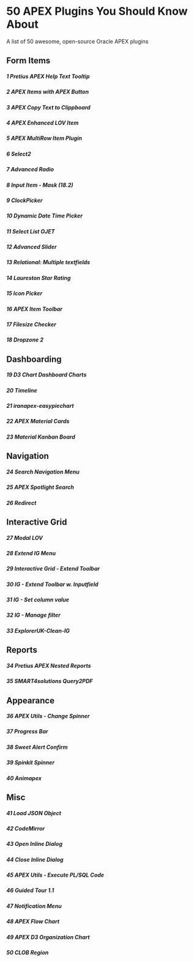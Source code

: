 # 50 APEX Plugins You Should Know About

A list of 50 awesome, open-source Oracle APEX plugins

## Form Items
##### 1 Pretius APEX Help Text Tooltip
##### 2 APEX Items with APEX Button
##### 3 APEX Copy Text to Clippboard
##### 4 APEX Enhanced LOV Item
##### 5 APEX MultiRow Item Plugin
##### 6 Select2
##### 7 Advanced Radio
##### 8 Input Item - Mask (18.2)
##### 9  ClockPicker
##### 10 Dynamic Date Time Picker
##### 11 Select List OJET
##### 12 Advanced Slider
##### 13 Relational: Multiple textfields
##### 14 Laureston Star Rating
##### 15 Icon Picker
##### 16 APEX Item Toolbar
##### 17 Filesize Checker
##### 18 Dropzone 2

## Dashboarding
##### 19 D3 Chart Dashboard Charts
##### 20 Timeline
##### 21 iranapex-easypiechart
##### 22 APEX Material Cards
##### 23 Material Kanban Board

## Navigation
##### 24 Search Navigation Menu
##### 25 APEX Spotlight Search
##### 26 Redirect

## Interactive Grid
##### 27 Modal LOV
##### 28 Extend IG Menu
##### 29 Interactive Grid - Extend Toolbar
##### 30 IG - Extend Toolbar w. Inputfield
##### 31 IG - Set column value
##### 32 IG - Manage filter
##### 33 ExplorerUK-Clean-IG

## Reports
##### 34 Pretius APEX Nested Reports
##### 35 SMART4solutions Query2PDF

## Appearance
##### 36 APEX Utils - Change Spinner
##### 37 Progress Bar
##### 38 Sweet Alert Confirm
##### 39 Spinkit Spinner
##### 40 Animapex

## Misc
##### 41 Load JSON Object
##### 42 CodeMirror
##### 43 Open Inline Dialog
##### 44 Close Inline Dialog
##### 45 APEX Utils - Execute PL/SQL Code
##### 46 Guided Tour 1.1
##### 47 Notification Menu
##### 48 APEX Flow Chart
##### 49 APEX D3 Organization Chart
##### 50 CLOB Region
